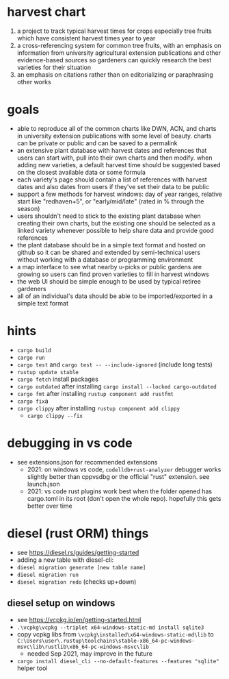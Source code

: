 # harvest chart
1. a project to track typical harvest times for crops especially tree fruits which have consistent harvest times year to year
2. a cross-referencing system for common tree fruits, with an emphasis on information from university agricultural extension publications and other evidence-based sources so gardeners can quickly research the best varieties for their situation
3. an emphasis on citations rather than on editorializing or paraphrasing other works

# goals
* able to reproduce all of the common charts like DWN, ACN, and charts in university extension publications with some level of beauty. charts can be private or public and can be saved to a permalink
* an extensive plant database with harvest dates and references that users can start with, pull into their own charts and then modify. when adding new varieties, a default harvest time should be suggested based on the closest available data or some formula
* each variety's page should contain a list of references with harvest dates and also dates from users if they've set their data to be public
* support a few methods for harvest windows: day of year ranges, relative start like "redhaven+5", or "early/mid/late" (rated in % through the season)
* users shouldn't need to stick to the existing plant database when creating their own charts, but the existing one should be selected as a linked variety whenever possible to help share data and provide good references
* the plant database should be in a simple text format and hosted on github so it can be shared and extended by semi-technical users without working with a database or programming environment
* a map interface to see what nearby u-picks or public gardens are growing so users can find proven varieties to fill in harvest windows
* the web UI should be simple enough to be used by typical retiree gardeners
* all of an individual's data should be able to be imported/exported in a simple text format

# hints
* `cargo build`
* `cargo run`
* `cargo test` and `cargo test -- --include-ignored` (include long tests)
* `rustup update stable`
* `cargo fetch` install packages
* `cargo outdated` after installing `cargo install --locked cargo-outdated`
* `cargo fmt` after installing `rustup component add rustfmt`
* `cargo fix`a
* `cargo clippy` after installing `rustup component add clippy`
  * `cargo clippy --fix`

# debugging in vs code
* see extensions.json for recommended extensions
  * 2021: on windows vs code, `codelldb+rust-analyzer` debugger works slightly better than cppvsdbg or the official "rust" extension. see launch.json
  * 2021: vs code rust plugins work best when the folder opened has cargo.toml in its root (don't open the whole repo).  hopefully this gets better over time

# diesel (rust ORM) things
* see https://diesel.rs/guides/getting-started
* adding a new table with diesel-cli:
* `diesel migration generate [new table name]`
* `diesel migration run`
* `diesel migration redo` (checks up+down)

## diesel setup on windows
* see https://vcpkg.io/en/getting-started.html
* `.\vcpkg\vcpkg --triplet x64-windows-static-md install sqlite3`
* copy vcpkg libs from `\vcpkg\installed\x64-windows-static-md\lib` to `C:\Users\user\.rustup\toolchains\stable-x86_64-pc-windows-msvc\lib\rustlib\x86_64-pc-windows-msvc\lib`
  * needed Sep 2021, may improve in the future
* `cargo install diesel_cli --no-default-features --features "sqlite"` helper tool
